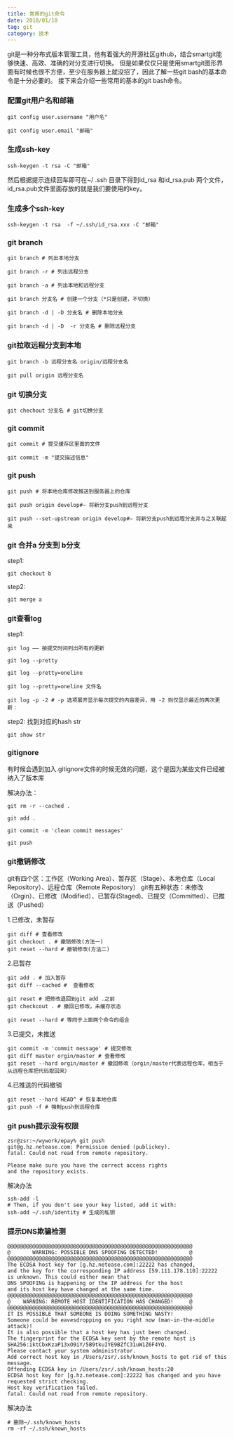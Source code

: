 ```yaml
---
title: 常用的git命令
date: 2018/01/10
tag: git
category: 技术
---
```


git是一种分布式版本管理工具，他有着强大的开源社区github，结合smartgit能够快速、高效、准确的对分支进行切换。
但是如果仅仅只是使用smartgit图形界面有时候也很不方便，至少在服务器上就没招了，因此了解一些git bash的基本命令是十分必要的。
接下来会介绍一些常用的基本的git bash命令。

### 配置git用户名和邮箱

``` shell
git config user.username "用户名" 

git config user.email "邮箱"
```

### 生成ssh-key

``` shell
ssh-keygen -t rsa -C "邮箱"
```

然后根据提示连续回车即可在~/ .ssh 目录下得到id_rsa 和id_rsa.pub 两个文件，id_rsa.pub文件里面存放的就是我们要使用的key。

### 生成多个ssh-key

``` shell
ssh-keygen -t rsa  -f ~/.ssh/id_rsa.xxx -C "邮箱"
```

### git branch

``` shell
git branch # 列出本地分支

git branch -r # 列出远程分支

git branch -a # 列出本地和远程分支

git branch 分支名 # 创建一个分支（*只是创建，不切换）

git branch -d | -D 分支名 # 删除本地分支

git branch -d | -D  -r 分支名 # 删除远程分支

```

### git拉取远程分支到本地

``` shell
git branch -b 远程分支名 origin/远程分支名

git pull origin 远程分支名
```

### git 切换分支

``` shell
git chechout 分支名 # git切换分支
```

### git commit

``` shell
git commit # 提交缓存区里面的文件

git commit -m "提交描述信息"
```

### git push

``` shell
git push # 将本地仓库修改推送到服务器上的仓库

git push origin develop#— 将新分支push到远程分支

git push --set-upstream origin develop#— 将新分支push到远程分支并与之关联起来
```

### git 合并a 分支到 b分支

step1:

``` shell
git checkout b
```

step2:

``` shell
git merge a
```

### git查看log

step1:
``` shell
git log —— 按提交时间列出所有的更新

git log --pretty

git log --pretty=oneline 

git log --pretty=oneline 文件名

git log -p -2 # -p 选项展开显示每次提交的内容差异，用 -2 则仅显示最近的两次更新：
```

step2: 找到对应的hash str
``` shell
git show str
```



### gitignore

有时候会遇到加入.gitignore文件的时候无效的问题，这个是因为某些文件已经被纳入了版本库

解决办法：

``` shell
git rm -r --cached .

git add .

git commit -m 'clean commit messages'

git push
```

### git撤销修改

git有四个区：工作区（Working Area）、暂存区（Stage）、本地仓库（Local Repository）、远程仓库（Remote Repository）
git有五种状态：未修改（Orgin）、已修改（Modified）、已暂存(Staged)、已提交（Committed）、已推送（Pushed）

1.已修改，未暂存
``` shell
git diff # 查看修改
git checkout . # 撤销修改(方法一)
git reset --hard # 撤销修改(方法二)
```

2.已暂存
``` shell
git add . # 加入暂存
git diff --cached #  查看修改

git reset # 把修改退回到git add .之前
git checkcout . # 撤回已修改，未缓存状态

git reset --hard # 等同于上面两个命令的组合
```

3.已提交，未推送
``` shell
git commit -m 'commit message' # 提交修改
git diff master orgin/master # 查看修改
git reset --hard orgin/master # 撤回修改（orgin/master代表远程仓库，相当于从远程仓库把代码取回来）
```

4.已推送的代码撤销
``` shell
git reset --hard HEAD^ # 恢复本地仓库
git push -f # 强制push到远程仓库
```


### git push提示没有权限

```shell
zsr@zsr:~/wywork/epay% git push
git@g.hz.netease.com: Permission denied (publickey).
fatal: Could not read from remote repository.

Please make sure you have the correct access rights
and the repository exists.
```

解决办法
```shell
ssh-add -l
# Then, if you don't see your key listed, add it with:
ssh-add ~/.ssh/identity # 生成的私钥
```

### 提示DNS欺骗检测

```shel 
@@@@@@@@@@@@@@@@@@@@@@@@@@@@@@@@@@@@@@@@@@@@@@@@@@@@@@@@@@@
@       WARNING: POSSIBLE DNS SPOOFING DETECTED!          @
@@@@@@@@@@@@@@@@@@@@@@@@@@@@@@@@@@@@@@@@@@@@@@@@@@@@@@@@@@@
The ECDSA host key for [g.hz.netease.com]:22222 has changed,
and the key for the corresponding IP address [59.111.178.110]:22222
is unknown. This could either mean that
DNS SPOOFING is happening or the IP address for the host
and its host key have changed at the same time.
@@@@@@@@@@@@@@@@@@@@@@@@@@@@@@@@@@@@@@@@@@@@@@@@@@@@@@@@@@@
@    WARNING: REMOTE HOST IDENTIFICATION HAS CHANGED!     @
@@@@@@@@@@@@@@@@@@@@@@@@@@@@@@@@@@@@@@@@@@@@@@@@@@@@@@@@@@@
IT IS POSSIBLE THAT SOMEONE IS DOING SOMETHING NASTY!
Someone could be eavesdropping on you right now (man-in-the-middle attack)!
It is also possible that a host key has just been changed.
The fingerprint for the ECDSA key sent by the remote host is
SHA256:iktCbxKzaP13xO9iY/5B9tkuIYE9BZfC31uW1Z6F4YQ.
Please contact your system administrator.
Add correct host key in /Users/zsr/.ssh/known_hosts to get rid of this message.
Offending ECDSA key in /Users/zsr/.ssh/known_hosts:20
ECDSA host key for [g.hz.netease.com]:22222 has changed and you have requested strict checking.
Host key verification failed.
fatal: Could not read from remote repository.
```

解决办法
```shell
# 删除~/.ssh/known_hosts
rm -rf ~/.ssh/known_hosts
```







